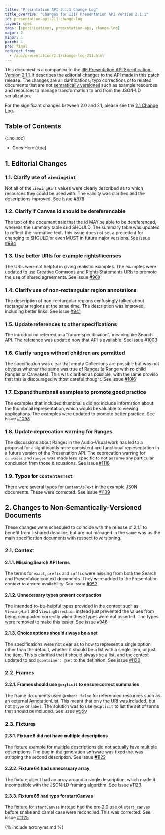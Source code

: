 ```yaml
---
title: "Presentation API 2.1.1 Change Log"
title_override: "Changes for IIIF Presentation API Version 2.1.1"
id: presentation-api-211-change-log
layout: spec
tags: [specifications, presentation-api, change-log]
major: 2
minor: 1
patch: 1
pre: final
redirect_from:
  - /api/presentation/2.1/change-log-211.html
---
```


This document is a companion to the [IIIF Presentation API Specification, Version 2.1.1][prezi-api]. It describes the editorial changes to the API made in this patch release. The changes are all clarifications, typo corrections or to related documents that are not [semantically versioned][semver] such as example resources and resources to manage transformation to and from the JSON-LD serialization.

For the significant changes between 2.0 and 2.1, please see the [2.1 Change Log][changelog-21].

## Table of Contents
{:.no_toc}

* Goes Here
{:toc}

## 1. Editorial Changes

### 1.1. Clarify use of `viewingHint`

Not all of the `viewingHint` values were clearly described as to which resources they could be used with. The validity was clarified and the descriptions improved.
See issue [#878](https://github.com/IIIF/iiif.io/issues/878)

### 1.2. Clarify if Canvas id should be dereferencable

The text of the document said that the id MAY be able to be dereferenced, whereas the summary table said SHOULD. The summary table was updated to reflect the normative text. This issue does not set a precedent for changing to SHOULD or even MUST in future major versions.
See issue [#884](https://github.com/IIIF/iiif.io/issues/884)

### 1.3. Use better URIs for example rights/licenses

The URIs were not helpful in giving realistic examples. The examples were updated to use Creative Commons and Rights Statements URIs to promote the use of shared agreements.
See issue [#960](https://github.com/IIIF/iiif.io/issues/960)

### 1.4. Clarify use of non-rectangular region annotations

The description of non-rectangular regions confusingly talked about rectangular regions at the same time.  The description was improved, including better links.
See issue [#941](https://github.com/IIIF/iiif.io/issues/941)

### 1.5. Update references to other specifications

The introduction referred to a "future specification", meaning the Search API. The reference was updated now that API is available.
See issue [#1003](https://github.com/IIIF/iiif.io/issues/1003)

### 1.6. Clarify ranges without children are permitted

The specification was clear that empty Collections are possible but was not obvious whether the same was true of Ranges (a Range with no child Ranges or Canvases).  This was clarified as possible, with the same proviso that this is discouraged without careful thought. 
See issue [#1016](https://github.com/IIIF/iiif.io/issues/1016)

### 1.7. Expand thumbnail examples to promote good practice

The examples that included thumbnails did not include information about the thumbnail representation, which would be valuable to viewing applications.  The examples were updated to promote better practice.
See issue [#1098](https://github.com/IIIF/iiif.io/issues/1098)

### 1.8. Update deprecation warning for Ranges

The discussions about Ranges in the Audio-Visual work has led to a proposal for a significantly more consistent and functional representation in a future version of the Presentation API.  The deprecation warning for `canvases` and `ranges` was made less specific to not assume any particular conclusion from those discussions.
See issue [#1118](https://github.com/IIIF/iiif.io/issues/1118)

### 1.9. Typos for `ContentAsText`

There were several typos for `ContentAsText` in the example JSON documents. These were corrected.
See issue [#1139](https://github.com/IIIF/iiif.io/issues/1139)


## 2. Changes to Non-Semantically-Versioned Documents

These changes were scheduled to coincide with the release of 2.1.1 to benefit from a shared deadline, but are not managed in the same way as the main specification documents with respect to versioning.

### 2.1. Context

#### 2.1.1. Missing Search API terms

The terms for `exact`, `prefix` and `suffix` were missing from both the Search and Presentation context documents. They were added to the Presentation context to ensure availability.
See issue [#952](https://github.com/IIIF/iiif.io/issues/952)

#### 2.1.2. Unnecessary types prevent compaction

The intended-to-be-helpful types provided in the context such as `ViewingHint` and `ViewingDirection` instead just prevented the values from being compacted correctly when these types were not asserted. The types were removed to make this easier.
See issue [#946](https://github.com/IIIF/iiif.io/issues/946)

#### 2.1.3. Choice options should always be a set

The specifications were not clear as to how to represent a single option other than the default, whether it should be a list with a single item, or just the item. This is clarified that it should always be a list, and the context updated to add `@container: @set` to the definition.
See issue [#1120](https://github.com/IIIF/iiif.io/issues/946)

### 2.2. Frames

#### 2.2.1. Frames should use `@explicit` to ensure correct summaries

The frame documents used `@embed: false` for referenced resources such as an external AnnotationList.  This meant that only the URI was included, but not `@type` or `label`. The solution was to use `@explicit` to list the set of terms that should be included.
See issue [#959](https://github.com/IIIF/iiif.io/issues/959)

### 2.3. Fixtures

#### 2.3.1. Fixture 6 did not have multiple descriptions

The fixture example for multiple descriptions did not actually have multiple descriptions.  The bug in the generation software was fixed that was stripping the second description.
See issue [#1122](https://github.com/IIIF/iiif.io/issues/1122)

#### 2.3.2. Fixture 64 had unnecessary array

The fixture object had an array around a single description, which made it incompatible with the JSON-LD framing algorithm. 
See issue [#1123](https://github.com/IIIF/iiif.io/issues/1123)

#### 2.3.3. Fixture 65 had typo for startCanvas

The fixture for `startCanvas` instead had the pre-2.0 use of `start_canvas` before snake and camel case were reconciled.  This was corrected.
See issue [#1125](https://github.com/IIIF/iiif.io/issues/1125)
 
[prezi-api]: /api/presentation/2.1/ "Presentation API 2.1"
[prezi-api-20]: /api/presentation/2.0/ "Presentation API 2.0"
[changelog-21]: /api/presentation/2.1/change-log.html "Presentation API 2.1 Change Log"
[semver]: /api/annex/notes/semver/ "Note on Semantic Versioning"

{% include acronyms.md %}
